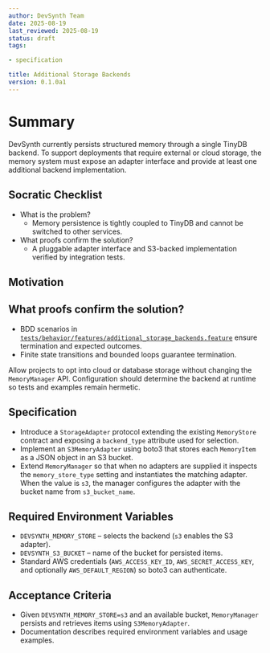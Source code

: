 ```yaml
---
author: DevSynth Team
date: 2025-08-19
last_reviewed: 2025-08-19
status: draft
tags:

- specification

title: Additional Storage Backends
version: 0.1.0a1
---
```


<!--
Required metadata fields:
- author: document author
- date: creation date
- last_reviewed: last review date
- status: draft | review | published
- tags: search keywords
- title: short descriptive name
- version: specification version
-->

# Summary

DevSynth currently persists structured memory through a single TinyDB backend.
To support deployments that require external or cloud storage, the memory
system must expose an adapter interface and provide at least one additional
backend implementation.

## Socratic Checklist
- What is the problem?
  - Memory persistence is tightly coupled to TinyDB and cannot be switched to
    other services.
- What proofs confirm the solution?
  - A pluggable adapter interface and S3-backed implementation verified by
    integration tests.

## Motivation

## What proofs confirm the solution?
- BDD scenarios in [`tests/behavior/features/additional_storage_backends.feature`](../../tests/behavior/features/additional_storage_backends.feature) ensure termination and expected outcomes.
- Finite state transitions and bounded loops guarantee termination.


Allow projects to opt into cloud or database storage without changing the
`MemoryManager` API.  Configuration should determine the backend at runtime so
tests and examples remain hermetic.

## Specification

- Introduce a `StorageAdapter` protocol extending the existing `MemoryStore`
  contract and exposing a `backend_type` attribute used for selection.
- Implement an `S3MemoryAdapter` using boto3 that stores each `MemoryItem` as a
  JSON object in an S3 bucket.
- Extend `MemoryManager` so that when no adapters are supplied it inspects the
  `memory_store_type` setting and instantiates the matching adapter.  When the
  value is `s3`, the manager configures the adapter with the bucket name from
  `s3_bucket_name`.

## Required Environment Variables

- `DEVSYNTH_MEMORY_STORE` – selects the backend (`s3` enables the S3 adapter).
- `DEVSYNTH_S3_BUCKET` – name of the bucket for persisted items.
- Standard AWS credentials (`AWS_ACCESS_KEY_ID`, `AWS_SECRET_ACCESS_KEY`, and
  optionally `AWS_DEFAULT_REGION`) so boto3 can authenticate.

## Acceptance Criteria

- Given `DEVSYNTH_MEMORY_STORE=s3` and an available bucket, `MemoryManager`
  persists and retrieves items using `S3MemoryAdapter`.
- Documentation describes required environment variables and usage examples.
